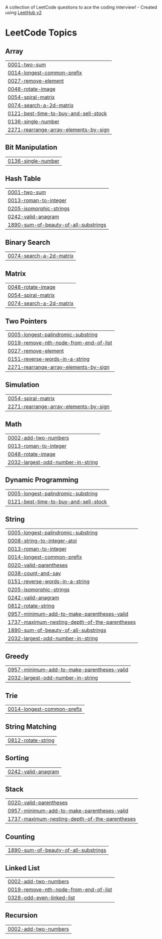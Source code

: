 A collection of LeetCode questions to ace the coding interview! - Created using [LeetHub v2](https://github.com/arunbhardwaj/LeetHub-2.0)
<!---LeetCode Topics Start-->
# LeetCode Topics
## Array
|  |
| ------- |
| [0001-two-sum](https://github.com/khushikukreja26/leetcode/tree/master/0001-two-sum) |
| [0014-longest-common-prefix](https://github.com/khushikukreja26/leetcode/tree/master/0014-longest-common-prefix) |
| [0027-remove-element](https://github.com/khushikukreja26/leetcode/tree/master/0027-remove-element) |
| [0048-rotate-image](https://github.com/khushikukreja26/leetcode/tree/master/0048-rotate-image) |
| [0054-spiral-matrix](https://github.com/khushikukreja26/leetcode/tree/master/0054-spiral-matrix) |
| [0074-search-a-2d-matrix](https://github.com/khushikukreja26/leetcode/tree/master/0074-search-a-2d-matrix) |
| [0121-best-time-to-buy-and-sell-stock](https://github.com/khushikukreja26/leetcode/tree/master/0121-best-time-to-buy-and-sell-stock) |
| [0136-single-number](https://github.com/khushikukreja26/leetcode/tree/master/0136-single-number) |
| [2271-rearrange-array-elements-by-sign](https://github.com/khushikukreja26/leetcode/tree/master/2271-rearrange-array-elements-by-sign) |
## Bit Manipulation
|  |
| ------- |
| [0136-single-number](https://github.com/khushikukreja26/leetcode/tree/master/0136-single-number) |
## Hash Table
|  |
| ------- |
| [0001-two-sum](https://github.com/khushikukreja26/leetcode/tree/master/0001-two-sum) |
| [0013-roman-to-integer](https://github.com/khushikukreja26/leetcode/tree/master/0013-roman-to-integer) |
| [0205-isomorphic-strings](https://github.com/khushikukreja26/leetcode/tree/master/0205-isomorphic-strings) |
| [0242-valid-anagram](https://github.com/khushikukreja26/leetcode/tree/master/0242-valid-anagram) |
| [1890-sum-of-beauty-of-all-substrings](https://github.com/khushikukreja26/leetcode/tree/master/1890-sum-of-beauty-of-all-substrings) |
## Binary Search
|  |
| ------- |
| [0074-search-a-2d-matrix](https://github.com/khushikukreja26/leetcode/tree/master/0074-search-a-2d-matrix) |
## Matrix
|  |
| ------- |
| [0048-rotate-image](https://github.com/khushikukreja26/leetcode/tree/master/0048-rotate-image) |
| [0054-spiral-matrix](https://github.com/khushikukreja26/leetcode/tree/master/0054-spiral-matrix) |
| [0074-search-a-2d-matrix](https://github.com/khushikukreja26/leetcode/tree/master/0074-search-a-2d-matrix) |
## Two Pointers
|  |
| ------- |
| [0005-longest-palindromic-substring](https://github.com/khushikukreja26/leetcode/tree/master/0005-longest-palindromic-substring) |
| [0019-remove-nth-node-from-end-of-list](https://github.com/khushikukreja26/leetcode/tree/master/0019-remove-nth-node-from-end-of-list) |
| [0027-remove-element](https://github.com/khushikukreja26/leetcode/tree/master/0027-remove-element) |
| [0151-reverse-words-in-a-string](https://github.com/khushikukreja26/leetcode/tree/master/0151-reverse-words-in-a-string) |
| [2271-rearrange-array-elements-by-sign](https://github.com/khushikukreja26/leetcode/tree/master/2271-rearrange-array-elements-by-sign) |
## Simulation
|  |
| ------- |
| [0054-spiral-matrix](https://github.com/khushikukreja26/leetcode/tree/master/0054-spiral-matrix) |
| [2271-rearrange-array-elements-by-sign](https://github.com/khushikukreja26/leetcode/tree/master/2271-rearrange-array-elements-by-sign) |
## Math
|  |
| ------- |
| [0002-add-two-numbers](https://github.com/khushikukreja26/leetcode/tree/master/0002-add-two-numbers) |
| [0013-roman-to-integer](https://github.com/khushikukreja26/leetcode/tree/master/0013-roman-to-integer) |
| [0048-rotate-image](https://github.com/khushikukreja26/leetcode/tree/master/0048-rotate-image) |
| [2032-largest-odd-number-in-string](https://github.com/khushikukreja26/leetcode/tree/master/2032-largest-odd-number-in-string) |
## Dynamic Programming
|  |
| ------- |
| [0005-longest-palindromic-substring](https://github.com/khushikukreja26/leetcode/tree/master/0005-longest-palindromic-substring) |
| [0121-best-time-to-buy-and-sell-stock](https://github.com/khushikukreja26/leetcode/tree/master/0121-best-time-to-buy-and-sell-stock) |
## String
|  |
| ------- |
| [0005-longest-palindromic-substring](https://github.com/khushikukreja26/leetcode/tree/master/0005-longest-palindromic-substring) |
| [0008-string-to-integer-atoi](https://github.com/khushikukreja26/leetcode/tree/master/0008-string-to-integer-atoi) |
| [0013-roman-to-integer](https://github.com/khushikukreja26/leetcode/tree/master/0013-roman-to-integer) |
| [0014-longest-common-prefix](https://github.com/khushikukreja26/leetcode/tree/master/0014-longest-common-prefix) |
| [0020-valid-parentheses](https://github.com/khushikukreja26/leetcode/tree/master/0020-valid-parentheses) |
| [0038-count-and-say](https://github.com/khushikukreja26/leetcode/tree/master/0038-count-and-say) |
| [0151-reverse-words-in-a-string](https://github.com/khushikukreja26/leetcode/tree/master/0151-reverse-words-in-a-string) |
| [0205-isomorphic-strings](https://github.com/khushikukreja26/leetcode/tree/master/0205-isomorphic-strings) |
| [0242-valid-anagram](https://github.com/khushikukreja26/leetcode/tree/master/0242-valid-anagram) |
| [0812-rotate-string](https://github.com/khushikukreja26/leetcode/tree/master/0812-rotate-string) |
| [0957-minimum-add-to-make-parentheses-valid](https://github.com/khushikukreja26/leetcode/tree/master/0957-minimum-add-to-make-parentheses-valid) |
| [1737-maximum-nesting-depth-of-the-parentheses](https://github.com/khushikukreja26/leetcode/tree/master/1737-maximum-nesting-depth-of-the-parentheses) |
| [1890-sum-of-beauty-of-all-substrings](https://github.com/khushikukreja26/leetcode/tree/master/1890-sum-of-beauty-of-all-substrings) |
| [2032-largest-odd-number-in-string](https://github.com/khushikukreja26/leetcode/tree/master/2032-largest-odd-number-in-string) |
## Greedy
|  |
| ------- |
| [0957-minimum-add-to-make-parentheses-valid](https://github.com/khushikukreja26/leetcode/tree/master/0957-minimum-add-to-make-parentheses-valid) |
| [2032-largest-odd-number-in-string](https://github.com/khushikukreja26/leetcode/tree/master/2032-largest-odd-number-in-string) |
## Trie
|  |
| ------- |
| [0014-longest-common-prefix](https://github.com/khushikukreja26/leetcode/tree/master/0014-longest-common-prefix) |
## String Matching
|  |
| ------- |
| [0812-rotate-string](https://github.com/khushikukreja26/leetcode/tree/master/0812-rotate-string) |
## Sorting
|  |
| ------- |
| [0242-valid-anagram](https://github.com/khushikukreja26/leetcode/tree/master/0242-valid-anagram) |
## Stack
|  |
| ------- |
| [0020-valid-parentheses](https://github.com/khushikukreja26/leetcode/tree/master/0020-valid-parentheses) |
| [0957-minimum-add-to-make-parentheses-valid](https://github.com/khushikukreja26/leetcode/tree/master/0957-minimum-add-to-make-parentheses-valid) |
| [1737-maximum-nesting-depth-of-the-parentheses](https://github.com/khushikukreja26/leetcode/tree/master/1737-maximum-nesting-depth-of-the-parentheses) |
## Counting
|  |
| ------- |
| [1890-sum-of-beauty-of-all-substrings](https://github.com/khushikukreja26/leetcode/tree/master/1890-sum-of-beauty-of-all-substrings) |
## Linked List
|  |
| ------- |
| [0002-add-two-numbers](https://github.com/khushikukreja26/leetcode/tree/master/0002-add-two-numbers) |
| [0019-remove-nth-node-from-end-of-list](https://github.com/khushikukreja26/leetcode/tree/master/0019-remove-nth-node-from-end-of-list) |
| [0328-odd-even-linked-list](https://github.com/khushikukreja26/leetcode/tree/master/0328-odd-even-linked-list) |
## Recursion
|  |
| ------- |
| [0002-add-two-numbers](https://github.com/khushikukreja26/leetcode/tree/master/0002-add-two-numbers) |
<!---LeetCode Topics End-->